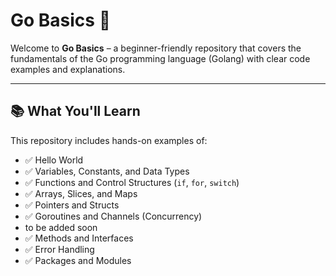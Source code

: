 # Go Basics 🚀

Welcome to **Go Basics** – a beginner-friendly repository that covers the fundamentals of the Go programming language (Golang) with clear code examples and explanations.

---

## 📚 What You'll Learn

This repository includes hands-on examples of:

- ✅ Hello World
- ✅ Variables, Constants, and Data Types
- ✅ Functions and Control Structures (`if`, `for`, `switch`)
- ✅ Arrays, Slices, and Maps
- ✅ Pointers and Structs
- ✅ Goroutines and Channels (Concurrency)
- to be added soon
- ✅ Methods and Interfaces
- ✅ Error Handling
- ✅ Packages and Modules
